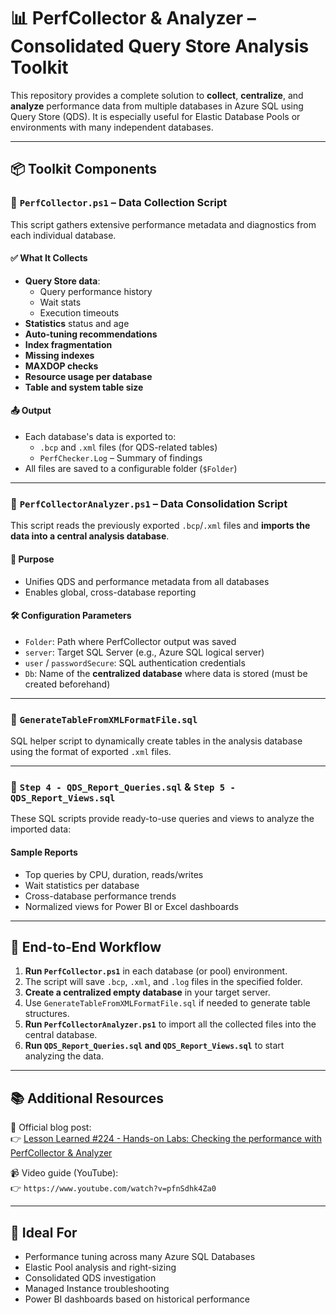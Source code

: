 # 📊 PerfCollector & Analyzer – Consolidated Query Store Analysis Toolkit

This repository provides a complete solution to **collect**, **centralize**, and **analyze** performance data from multiple databases in Azure SQL using Query Store (QDS). It is especially useful for Elastic Database Pools or environments with many independent databases.

---

## 📦 Toolkit Components

### 🔹 `PerfCollector.ps1` – Data Collection Script

This script gathers extensive performance metadata and diagnostics from each individual database.

#### ✅ What It Collects
- **Query Store data**:
  - Query performance history
  - Wait stats
  - Execution timeouts
- **Statistics** status and age
- **Auto-tuning recommendations**
- **Index fragmentation**
- **Missing indexes**
- **MAXDOP checks**
- **Resource usage per database**
- **Table and system table size**

#### 📤 Output
- Each database's data is exported to:
  - `.bcp` and `.xml` files (for QDS-related tables)
  - `PerfChecker.Log` – Summary of findings
- All files are saved to a configurable folder (`$Folder`)

---

### 🔹 `PerfCollectorAnalyzer.ps1` – Data Consolidation Script

This script reads the previously exported `.bcp`/`.xml` files and **imports the data into a central analysis database**.

#### 🧠 Purpose
- Unifies QDS and performance metadata from all databases
- Enables global, cross-database reporting

#### 🛠️ Configuration Parameters
- `Folder`: Path where PerfCollector output was saved
- `server`: Target SQL Server (e.g., Azure SQL logical server)
- `user` / `passwordSecure`: SQL authentication credentials
- `Db`: Name of the **centralized database** where data is stored (must be created beforehand)

---

### 🔹 `GenerateTableFromXMLFormatFile.sql`
SQL helper script to dynamically create tables in the analysis database using the format of exported `.xml` files.

---

### 🔹 `Step 4 - QDS_Report_Queries.sql` & `Step 5 - QDS_Report_Views.sql`
These SQL scripts provide ready-to-use queries and views to analyze the imported data:

#### Sample Reports
- Top queries by CPU, duration, reads/writes
- Wait statistics per database
- Cross-database performance trends
- Normalized views for Power BI or Excel dashboards

---

## 🧪 End-to-End Workflow

1. **Run `PerfCollector.ps1`** in each database (or pool) environment.
2. The script will save `.bcp`, `.xml`, and `.log` files in the specified folder.
3. **Create a centralized empty database** in your target server.
4. Use `GenerateTableFromXMLFormatFile.sql` if needed to generate table structures.
5. **Run `PerfCollectorAnalyzer.ps1`** to import all the collected files into the central database.
6. **Run `QDS_Report_Queries.sql` and `QDS_Report_Views.sql`** to start analyzing the data.

---

## 📚 Additional Resources

📖 Official blog post:  
👉 [Lesson Learned #224 - Hands-on Labs: Checking the performance with PerfCollector & Analyzer](https://techcommunity.microsoft.com/blog/azuredbsupport/lesson-learned-224hands-on-labs-checking-the-performance-with-perf-collector-ana/3574602)

📹 Video guide (YouTube):  
👉 `https://www.youtube.com/watch?v=pfnSdhk4Za0`

---

## 🎯 Ideal For

- Performance tuning across many Azure SQL Databases
- Elastic Pool analysis and right-sizing
- Consolidated QDS investigation
- Managed Instance troubleshooting
- Power BI dashboards based on historical performance
